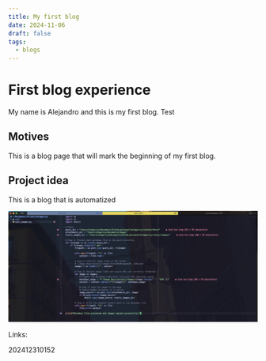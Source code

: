 ```yaml
---
title: My first blog
date: 2024-11-06
draft: false
tags:
  - blogs
---
```

# First blog experience

My name is Alejandro and this is my first blog. Test

## Motives

This is a blog page that will mark the beginning of my first blog.

## Project idea

This is a blog that is automatized

![Image Description](/images/blog_test_image%201.jpg)

Links:

202412310152
